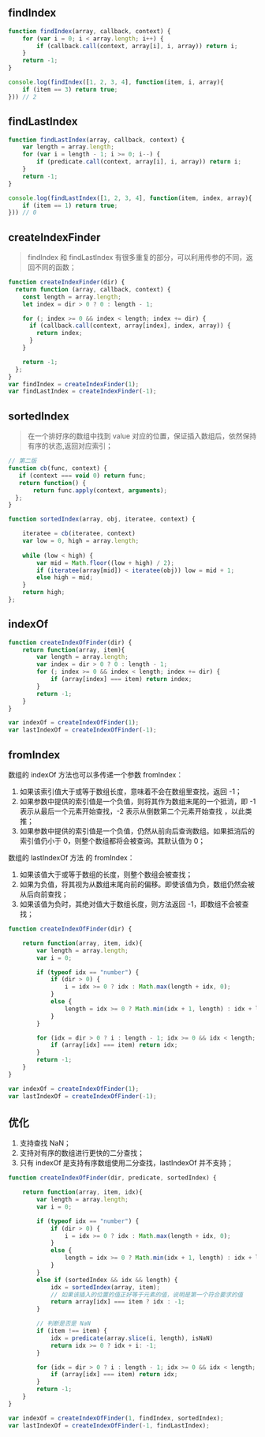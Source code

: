 ## findIndex

```javascript
function findIndex(array, callback, context) {
    for (var i = 0; i < array.length; i++) {
        if (callback.call(context, array[i], i, array)) return i;
    }
    return -1;
}

console.log(findIndex([1, 2, 3, 4], function(item, i, array){
    if (item == 3) return true;
})) // 2
```

## findLastIndex

```javascript
function findLastIndex(array, callback, context) {
    var length = array.length;
    for (var i = length - 1; i >= 0; i--) {
        if (predicate.call(context, array[i], i, array)) return i;
    }
    return -1;
}

console.log(findLastIndex([1, 2, 3, 4], function(item, index, array){
    if (item == 1) return true;
})) // 0
```

## createIndexFinder

> findIndex 和 findLastIndex 有很多重复的部分，可以利用传参的不同，返回不同的函数；

```javascript
function createIndexFinder(dir) {
  return function (array, callback, context) {
    const length = array.length;
    let index = dir > 0 ? 0 : length - 1;

    for (; index >= 0 && index < length; index += dir) {
      if (callback.call(context, array[index], index, array)) {
        return index;
      }
    }

    return -1;
  };
}
var findIndex = createIndexFinder(1);
var findLastIndex = createIndexFinder(-1);
```

## sortedIndex

> 在一个排好序的数组中找到 value 对应的位置，保证插入数组后，依然保持有序的状态,返回对应索引；

```javascript
// 第二版
function cb(func, context) {
   if (context === void 0) return func;
   return function() {
       return func.apply(context, arguments);
  };
}

function sortedIndex(array, obj, iteratee, context) {

    iteratee = cb(iteratee, context)
    var low = 0, high = array.length;
  
    while (low < high) {
        var mid = Math.floor((low + high) / 2);
        if (iteratee(array[mid]) < iteratee(obj)) low = mid + 1;
        else high = mid;
    }
    return high;
};
```

## indexOf

```javascript
function createIndexOfFinder(dir) {
    return function(array, item){
        var length = array.length;
        var index = dir > 0 ? 0 : length - 1;
        for (; index >= 0 && index < length; index += dir) {
            if (array[index] === item) return index;
        }
        return -1;
    }
}

var indexOf = createIndexOfFinder(1);
var lastIndexOf = createIndexOfFinder(-1);

```

## fromIndex

数组的 indexOf 方法也可以多传递一个参数 fromIndex：

1. 如果该索引值大于或等于数组长度，意味着不会在数组里查找，返回 -1；
2. 如果参数中提供的索引值是一个负值，则将其作为数组末尾的一个抵消，即 -1 表示从最后一个元素开始查找，-2 表示从倒数第二个元素开始查找 ，以此类推；
3. 如果参数中提供的索引值是一个负值，仍然从前向后查询数组。如果抵消后的索引值仍小于 0，则整个数组都将会被查询。其默认值为 0；

数组的 lastIndexOf 方法 的 fromIndex：

1. 如果该值大于或等于数组的长度，则整个数组会被查找；
2. 如果为负值，将其视为从数组末尾向前的偏移。即使该值为负，数组仍然会被从后向前查找；
3. 如果该值为负时，其绝对值大于数组长度，则方法返回 -1，即数组不会被查找；

```javascript
function createIndexOfFinder(dir) {

    return function(array, item, idx){
        var length = array.length;
        var i = 0;

        if (typeof idx == "number") {
            if (dir > 0) {
                i = idx >= 0 ? idx : Math.max(length + idx, 0);
            }
            else {
                length = idx >= 0 ? Math.min(idx + 1, length) : idx + length + 1;
            }
        }

        for (idx = dir > 0 ? i : length - 1; idx >= 0 && idx < length; idx += dir) {
            if (array[idx] === item) return idx;
        }
        return -1;
    }
}

var indexOf = createIndexOfFinder(1);
var lastIndexOf = createIndexOfFinder(-1);
```

## 优化

1. 支持查找 NaN；
2. 支持对有序的数组进行更快的二分查找；
3. 只有 indexOf 是支持有序数组使用二分查找，lastIndexOf 并不支持；

```javascript
function createIndexOfFinder(dir, predicate, sortedIndex) {

    return function(array, item, idx){
        var length = array.length;
        var i = 0;

        if (typeof idx == "number") {
            if (dir > 0) {
                i = idx >= 0 ? idx : Math.max(length + idx, 0);
            }
            else {
                length = idx >= 0 ? Math.min(idx + 1, length) : idx + length + 1;
            }
        }
        else if (sortedIndex && idx && length) {
            idx = sortedIndex(array, item);
            // 如果该插入的位置的值正好等于元素的值，说明是第一个符合要求的值
            return array[idx] === item ? idx : -1;
        }

        // 判断是否是 NaN
        if (item !== item) {
            idx = predicate(array.slice(i, length), isNaN)
            return idx >= 0 ? idx + i: -1;
        }

        for (idx = dir > 0 ? i : length - 1; idx >= 0 && idx < length; idx += dir) {
            if (array[idx] === item) return idx;
        }
        return -1;
    }
}

var indexOf = createIndexOfFinder(1, findIndex, sortedIndex);
var lastIndexOf = createIndexOfFinder(-1, findLastIndex);
```

